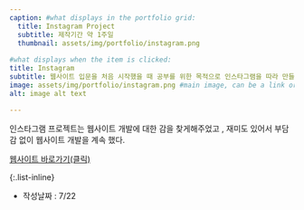 ```yaml
---
caption: #what displays in the portfolio grid:
  title: Instagram Project
  subtitle: 제작기간 약 1주일
  thumbnail: assets/img/portfolio/instagram.png
  
#what displays when the item is clicked:
title: Instagram
subtitle: 웹사이트 입문을 처음 시작했을 때 공부를 위한 목적으로 인스타그램을 따라 만들며 공부했다.
image: assets/img/portfolio/instagram.png #main image, can be a link or a file in assets/img/portfolio
alt: image alt text

---
```

인스타그램 프로젝트는 웹사이트 개발에 대한 감을 찾게해주었고 , 재미도 있어서 부담감 없이 웹사이트 개발을 계속 했다.

[웹사이트 바로가기(클릭)](https://hyunsu1768.github.io/instagram/)

{:.list-inline} 
- 작성날짜 : 7/22

